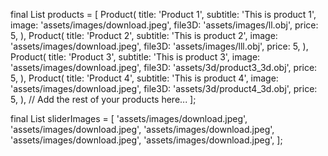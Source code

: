 final List<Product> products = [
Product(
title: 'Product 1',
subtitle: 'This is product 1',
image: 'assets/images/download.jpeg',
file3D: 'assets/images/ll.obj',
price: 5,
),
Product(
title: 'Product 2',
subtitle: 'This is product 2',
image: 'assets/images/download.jpeg',
file3D: 'assets/images/lll.obj',
price: 5,
),
Product(
title: 'Product 3',
subtitle: 'This is product 3',
image: 'assets/images/download.jpeg',
file3D: 'assets/3d/product3_3d.obj',
price: 5,
),
Product(
title: 'Product 4',
subtitle: 'This is product 4',
image: 'assets/images/download.jpeg',
file3D: 'assets/3d/product4_3d.obj',
price: 5,
),
// Add the rest of your products here...
];

final List<String> sliderImages = [
'assets/images/download.jpeg',
'assets/images/download.jpeg',
'assets/images/download.jpeg',
'assets/images/download.jpeg',
'assets/images/download.jpeg',
];